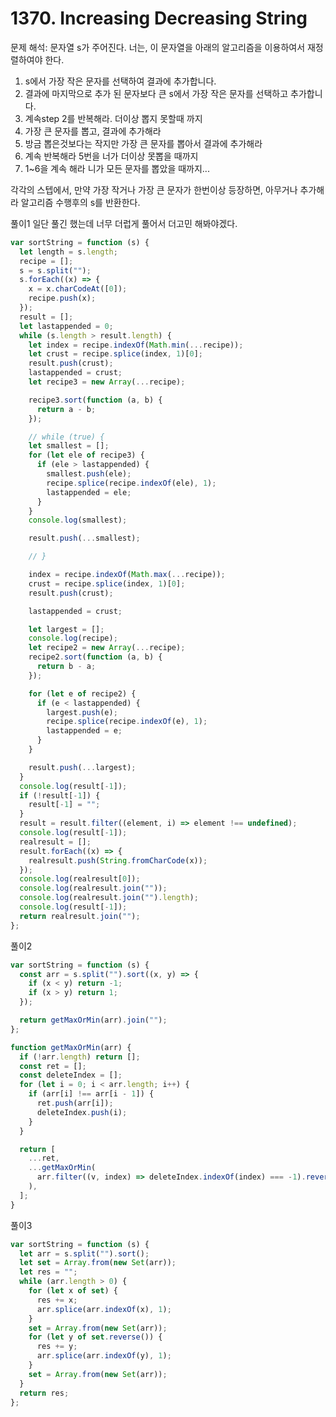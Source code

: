 # 1370. Increasing Decreasing String

문제 해석: 문자열 s가 주어진다. 너는, 이 문자열을 아래의 알고리즘을 이용하여서 재정렬하여야 한다.

1. s에서 가장 작은 문자를 선택하여 결과에 추가합니다.
2. 결과에 마지막으로 추가 된 문자보다 큰 s에서 가장 작은 문자를 선택하고 추가합니다.
3. 계속step 2를 반복해라. 더이상 뽑지 못할때 까지
4. 가장 큰 문자를 뽑고, 결과에 추가해라
5. 방금 뽑은것보다는 작지만 가장 큰 문자를 뽑아서 결과에 추가해라
6. 계속 반복해라 5번을 너가 더이상 못뽑을 때까지
7. 1~6을 계속 해라 니가 모든 문자를 뽑았을 때까지...

각각의 스텝에서, 만약 가장 작거나 가장 큰 문자가 한번이상 등장하면, 아무거나 추가해라
알고리즘 수행후의 s를 반환한다.

풀이1
일단 풀긴 했는데 너무 더럽게 풀어서 더고민 해봐야겠다.

```javascript
var sortString = function (s) {
  let length = s.length;
  recipe = [];
  s = s.split("");
  s.forEach((x) => {
    x = x.charCodeAt([0]);
    recipe.push(x);
  });
  result = [];
  let lastappended = 0;
  while (s.length > result.length) {
    let index = recipe.indexOf(Math.min(...recipe));
    let crust = recipe.splice(index, 1)[0];
    result.push(crust);
    lastappended = crust;
    let recipe3 = new Array(...recipe);

    recipe3.sort(function (a, b) {
      return a - b;
    });

    // while (true) {
    let smallest = [];
    for (let ele of recipe3) {
      if (ele > lastappended) {
        smallest.push(ele);
        recipe.splice(recipe.indexOf(ele), 1);
        lastappended = ele;
      }
    }
    console.log(smallest);

    result.push(...smallest);

    // }

    index = recipe.indexOf(Math.max(...recipe));
    crust = recipe.splice(index, 1)[0];
    result.push(crust);

    lastappended = crust;

    let largest = [];
    console.log(recipe);
    let recipe2 = new Array(...recipe);
    recipe2.sort(function (a, b) {
      return b - a;
    });

    for (let e of recipe2) {
      if (e < lastappended) {
        largest.push(e);
        recipe.splice(recipe.indexOf(e), 1);
        lastappended = e;
      }
    }

    result.push(...largest);
  }
  console.log(result[-1]);
  if (!result[-1]) {
    result[-1] = "";
  }
  result = result.filter((element, i) => element !== undefined);
  console.log(result[-1]);
  realresult = [];
  result.forEach((x) => {
    realresult.push(String.fromCharCode(x));
  });
  console.log(realresult[0]);
  console.log(realresult.join(""));
  console.log(realresult.join("").length);
  console.log(result[-1]);
  return realresult.join("");
};
```

풀이2

```javascript
var sortString = function (s) {
  const arr = s.split("").sort((x, y) => {
    if (x < y) return -1;
    if (x > y) return 1;
  });

  return getMaxOrMin(arr).join("");
};

function getMaxOrMin(arr) {
  if (!arr.length) return [];
  const ret = [];
  const deleteIndex = [];
  for (let i = 0; i < arr.length; i++) {
    if (arr[i] !== arr[i - 1]) {
      ret.push(arr[i]);
      deleteIndex.push(i);
    }
  }

  return [
    ...ret,
    ...getMaxOrMin(
      arr.filter((v, index) => deleteIndex.indexOf(index) === -1).reverse()
    ),
  ];
}
```

풀이3

```javascript
var sortString = function (s) {
  let arr = s.split("").sort();
  let set = Array.from(new Set(arr));
  let res = "";
  while (arr.length > 0) {
    for (let x of set) {
      res += x;
      arr.splice(arr.indexOf(x), 1);
    }
    set = Array.from(new Set(arr));
    for (let y of set.reverse()) {
      res += y;
      arr.splice(arr.indexOf(y), 1);
    }
    set = Array.from(new Set(arr));
  }
  return res;
};
```
